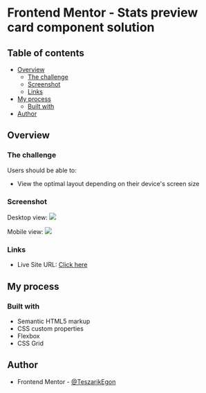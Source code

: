 # Frontend Mentor - Stats preview card component solution

## Table of contents

- [Overview](#overview)
  - [The challenge](#the-challenge)
  - [Screenshot](#screenshot)
  - [Links](#links)
- [My process](#my-process)
  - [Built with](#built-with)
- [Author](#author)



## Overview

### The challenge

Users should be able to:

- View the optimal layout depending on their device's screen size

### Screenshot

Desktop view:
![](screenshot-desktop.jpg)

Mobile view:
![](screenshot-mobile.jpg)


### Links

- Live Site URL: [Click here](https://mentorstatscard.netlify.app/)

## My process

### Built with

- Semantic HTML5 markup
- CSS custom properties
- Flexbox
- CSS Grid

## Author


- Frontend Mentor - [@TeszarikEgon](https://www.frontendmentor.io/profile/TeszarikEgon)


